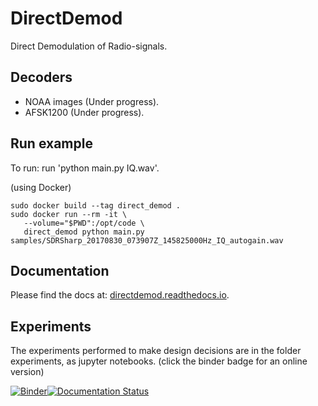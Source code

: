 # DirectDemod
Direct Demodulation of Radio-signals.

## Decoders
* NOAA images (Under progress).
* AFSK1200 (Under progress).

## Run example
To run: run 'python main.py IQ.wav'.

(using Docker)
```
sudo docker build --tag direct_demod .
sudo docker run --rm -it \
   --volume="$PWD":/opt/code \
   direct_demod python main.py samples/SDRSharp_20170830_073907Z_145825000Hz_IQ_autogain.wav
```


## Documentation
Please find the docs at: [directdemod.readthedocs.io](https://directdemod.readthedocs.io).

## Experiments
The experiments performed to make design decisions are in the folder experiments, as jupyter notebooks. (click the binder badge for an online version)

[![Binder](https://mybinder.org/badge.svg)](https://mybinder.org/v2/gh/aerospaceresearch/DirectDemod/Vinay_dev)[![Documentation Status](https://readthedocs.org/projects/directdemod/badge/?version=vinay_dev)](http://directdemod.readthedocs.io/en/vinay_dev/?badge=vinay_dev)
